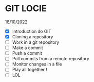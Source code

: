 # GIT LOCIE
18/10/2022


- [x] Introduction do GIT
- [x] Cloning a repository
- [ ] Work in a git repository
- [ ] Make a commit
- [ ] Push a commit 
- [ ] Pull commits from a remote repository
- [ ] Monitor changes in a file
- [ ] Play all together !
- [ ] LOL